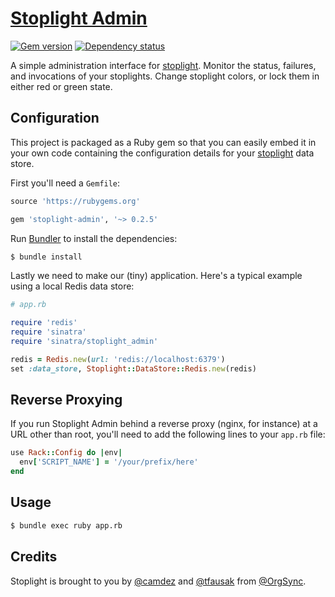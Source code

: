 # [Stoplight Admin][1]

[![Gem version][7]][8]
[![Dependency status][9]][10]

A simple administration interface for [stoplight][2].  Monitor the
status, failures, and invocations of your stoplights.  Change
stoplight colors, or lock them in either red or green state.

## Configuration

This project is packaged as a Ruby gem so that you can easily embed it
in your own code containing the configuration details for your
[stoplight][2] data store.

First you'll need a `Gemfile`:

``` rb
source 'https://rubygems.org'

gem 'stoplight-admin', '~> 0.2.5'
```

Run [Bundler][3] to install the dependencies:

``` sh
$ bundle install
```

Lastly we need to make our (tiny) application. Here's a typical
example using a local Redis data store:

``` rb
# app.rb

require 'redis'
require 'sinatra'
require 'sinatra/stoplight_admin'

redis = Redis.new(url: 'redis://localhost:6379')
set :data_store, Stoplight::DataStore::Redis.new(redis)
```

## Reverse Proxying

If you run Stoplight Admin behind a reverse proxy (nginx, for
instance) at a URL other than root, you'll need to add the following
lines to your `app.rb` file:

``` rb
use Rack::Config do |env|
  env['SCRIPT_NAME'] = '/your/prefix/here'
end
```

## Usage

``` sh
$ bundle exec ruby app.rb
```

## Credits

Stoplight is brought to you by [@camdez][4] and [@tfausak][5] from
[@OrgSync][6].

[1]: https://github.com/orgsync/stoplight-admin
[2]: https://github.com/orgsync/stoplight
[3]: http://bundler.io
[4]: https://github.com/camdez
[5]: https://github.com/tfausak
[6]: https://github.com/OrgSync
[7]: https://badge.fury.io/rb/stoplight-admin.svg
[8]: https://rubygems.org/gems/stoplight-admin
[9]: https://gemnasium.com/orgsync/stoplight-admin.svg
[10]: https://gemnasium.com/orgsync/stoplight-admin
